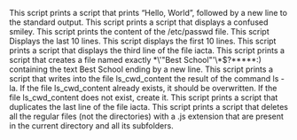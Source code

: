 This script prints a script that prints “Hello, World”, followed by a new line to the standard output.
This script prints a script that displays a confused smiley.
This script prints the content of the /etc/passwd file.
This script Displays the last 10 lines.
This script displays the first 10 lines.
This script prints a script that displays the third line of the file iacta.
This script prints a script that creates a file named exactly \*\\'"Best School"\'\\*$\?\*\*\*\*\*:) containing the text Best School ending by a new line.
This script prints a script  that writes into the file ls_cwd_content the result of the command ls -la. If the file ls_cwd_content already exists, it should be overwritten. If the file ls_cwd_content does not exist, create it.
This script prints a script that duplicates the last line of the file iacta.
This script prints a script that deletes all the regular files (not the directories) with a .js extension that are present in the current directory and all its subfolders.
